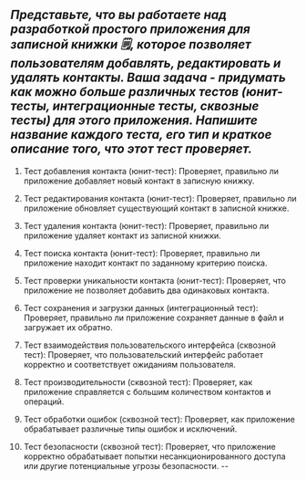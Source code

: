 **_Представьте, что вы работаете над разработкой простого приложения для записной книжки 🗒, которое позволяет пользователям добавлять, редактировать и удалять контакты. Ваша задача - придумать как можно больше различных тестов (юнит-тесты, интеграционные тесты, сквозные тесты) для этого приложения. Напишите название каждого теста, его тип и краткое описание того, что этот тест проверяет._**
--
1) Тест добавления контакта (юнит-тест): Проверяет, правильно ли приложение добавляет новый контакт в записную книжку.

2) Тест редактирования контакта (юнит-тест): Проверяет, правильно ли приложение обновляет существующий контакт в записной книжке.

3) Тест удаления контакта (юнит-тест): Проверяет, правильно ли приложение удаляет контакт из записной книжки.

4) Тест поиска контакта (юнит-тест): Проверяет, правильно ли приложение находит контакт по заданному критерию поиска.

5) Тест проверки уникальности контакта (юнит-тест): Проверяет, что приложение не позволяет добавить два одинаковых контакта.

6) Тест сохранения и загрузки данных (интеграционный тест): Проверяет, правильно ли приложение сохраняет данные в файл и загружает их обратно.

7) Тест взаимодействия пользовательского интерфейса (сквозной тест): Проверяет, что пользовательский интерфейс работает корректно и соответствует ожиданиям пользователя.

8) Тест производительности (сквозной тест): Проверяет, как приложение справляется с большим количеством контактов и операций.

9) Тест обработки ошибок (сквозной тест): Проверяет, как приложение обрабатывает различные типы ошибок и исключений.

10) Тест безопасности (сквозной тест): Проверяет, что приложение корректно обрабатывает попытки несанкционированного доступа или другие потенциальные угрозы безопасности.
 --
